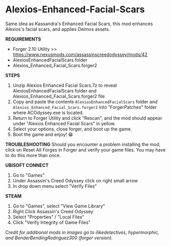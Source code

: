 # Alexios-Enhanced-Facial-Scars

Same idea as Kassandra's Enhanced Facial Scars, this mod enhances Alexios's facial scars, and applies Deimos assets.

**REQUIREMENTS**
- Forger 2.10 Utility >> https://www.nexusmods.com/assassinscreedodyssey/mods/42
- AlexiosEnhancedFacialScars folder
- Alexios_Enhanced_Facial_Scars.forger2

**STEPS**
1) Unzip Alexios Enhanced Facial Scars.7z to reveal AlexiosEnhancedFacialScars folder and Alexios_Enhanced_Facial_Scars.forger2 file
2) Copy and paste the contents `AlexiosEnhancedFacialScars` folder and `Alexios_Enhanced_Facial_Scars.forger2` into "ForgerPatches" folder where ACOdyssey.exe is located.
3) Return to Forger Utility and click "Rescan",  and the mod should appear under "Alexios Enhanced Facial Scars" in yellow.
4) Select your options, close forger, and boot up the game.
5) Boot the game and enjoy! 😁

**TROUBLESHOOTING**
Should you encounter a problem installing the mod, click on Reset All Forges in Forger and verify your game files. You may have to do this more than once.

**UBISOFT CONNECT**
1) Go to "Games"
2) Under Assassin's Creed Odyssey click on right small arrow
3) In drop down menu select "Verify Files"

**STEAM**
1) Go to "Games", select "View Game Library"
2) Right Click Assassin's Creed Odyssey
3) Select "Properties" / "Local Files"
4) Click "Verify Integrity of Game Files"

*Credit for additional mods in images go to ilikedetectives, hypermorphic, and BenderBendingRodriguez300 (forger version).*

